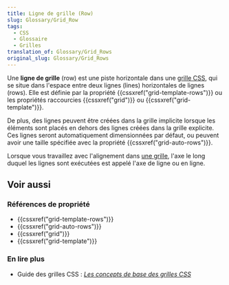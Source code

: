 ```yaml
---
title: Ligne de grille (Row)
slug: Glossary/Grid_Row
tags:
  - CSS
  - Glossaire
  - Grilles
translation_of: Glossary/Grid_Rows
original_slug: Glossary/Grid_Rows
---
```


Une **ligne de grille** (row) est une piste horizontale dans une [grille CSS](/fr/docs/Web/CSS/CSS_Grid_Layout), qui se situe dans l'espace entre deux lignes (lines) horizontales de lignes (rows). Elle est définie par la propriété {{cssxref("grid-template-rows")}} ou les propriétés raccourcies {{cssxref("grid")}} ou {{cssxref("grid-template")}}.

De plus, des lignes peuvent être créées dans la grille implicite lorsque les éléments sont placés en dehors des lignes créées dans la grille explicite. Ces lignes seront automatiquement dimensionnées par défaut, ou peuvent avoir une taille spécifiée avec la propriété {{cssxref("grid-auto-rows")}}.

Lorsque vous travaillez avec l'alignement dans [une grille](/fr/docs/Web/CSS/CSS_Grid_Layout), l'axe le long duquel les lignes sont exécutées est appelé l'axe de ligne ou en ligne.

## Voir aussi

### Références de propriété

- {{cssxref("grid-template-rows")}}
- {{cssxref("grid-auto-rows")}}
- {{cssxref("grid")}}
- {{cssxref("grid-template")}}

### En lire plus

- Guide des grilles CSS : _[Les concepts de base des grilles CSS](/fr/docs/Web/CSS/CSS_Grid_Layout/Les_concepts_de_base)_

